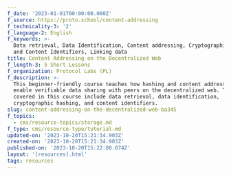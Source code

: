 ```yaml
---
f_date: '2023-01-01T00:00:00.000Z'
f_source: https://proto.school/content-addressing
f_technicality-3: '2'
f_language-2: English
f_keywords: >-
  Data retrieval, Data Identification, Content addressing, Cryptographic hashing
  and Content Identifiers, Linking data
title: Content Addressing on the Decentralized Web
f_length-3: 5 Short Lessons
f_organization: Protocol Labs (PL)
f_description: >-
  This beginner-friendly course teaches how hashing and content addressing
  enable verifiable data sharing with peers on the decentralized web. Topics
  covered in this course include data retrieval, data identification,
  cryptographic hashing, and content identifiers.
slug: content-addressing-on-the-decentralized-web-ba345
f_topics:
  - cms/resource-topics/storage.md
f_type: cms/resource-type/tutorial.md
updated-on: '2023-10-20T15:21:34.903Z'
created-on: '2023-10-20T15:21:34.903Z'
published-on: '2023-10-20T15:22:08.074Z'
layout: '[resources].html'
tags: resources
---
```



